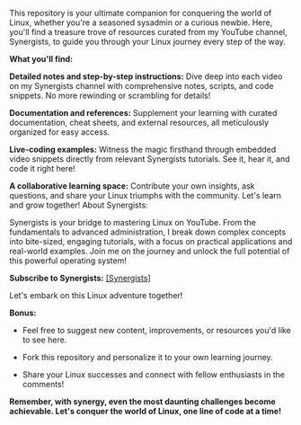 This repository is your ultimate companion for conquering the world of Linux, whether you're a seasoned sysadmin or a curious newbie. Here, you'll find a treasure trove of resources curated from my YouTube channel, Synergists, to guide you through your Linux journey every step of the way.

**What you'll find:**

**Detailed notes and step-by-step instructions:** Dive deep into each video on my Synergists channel with comprehensive notes, scripts, and code snippets. No more rewinding or scrambling for details!

**Documentation and references:** Supplement your learning with curated documentation, cheat sheets, and external resources, all meticulously organized for easy access.

**Live-coding examples:** Witness the magic firsthand through embedded video snippets directly from relevant Synergists tutorials. See it, hear it, and code it right here!

**A collaborative learning space:** Contribute your own insights, ask questions, and share your Linux triumphs with the community. Let's learn and grow together!
About Synergists:

Synergists is your bridge to mastering Linux on YouTube. From the fundamentals to advanced administration, I break down complex concepts into bite-sized, engaging tutorials, with a focus on practical applications and real-world examples. Join me on the journey and unlock the full potential of this powerful operating system!

**Subscribe to Synergists:** [[Synergists]](https://www.youtube.com/@synergists)

Let's embark on this Linux adventure together!

**Bonus:**

* Feel free to suggest new content, improvements, or resources you'd like to see here.

* Fork this repository and personalize it to your own learning journey.

* Share your Linux successes and connect with fellow enthusiasts in the comments!

**Remember, with synergy, even the most daunting challenges become achievable. Let's conquer the world of Linux, one line of code at a time!**
